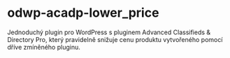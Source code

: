 # odwp-acadp-lower_price
Jednoduchý plugin pro WordPress s pluginem Advanced Classifieds &amp; Directory Pro, který pravidelně snižuje cenu produktu vytvořeného pomocí dříve zmíněného pluginu.
